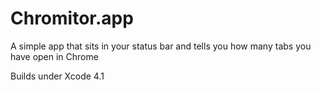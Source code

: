 # Chromitor.app

A simple app that sits in your status bar and tells you how many tabs you have open in Chrome

Builds under Xcode 4.1